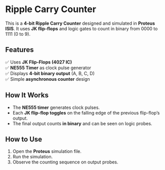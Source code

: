 # Ripple Carry Counter  

This is a **4-bit Ripple Carry Counter** designed and simulated in **Proteus ISIS**. It uses **JK flip-flops** and logic gates to count in binary from 0000 to 1111 (0 to 9).  

## Features  
✅ Uses **JK Flip-Flops (4027 IC)**  
✅ **NE555 Timer** as clock pulse generator  
✅ Displays **4-bit binary output** (A, B, C, D)  
✅ Simple **asynchronous counter** design  

## How It Works  
- The **NE555 timer** generates clock pulses.  
- Each **JK flip-flop toggles** on the falling edge of the previous flip-flop’s output.  
- The final output counts **in binary** and can be seen on logic probes.  

## How to Use  
1. Open the **Proteus** simulation file.  
2. Run the simulation.  
3. Observe the counting sequence on output probes.  
